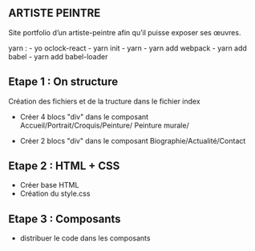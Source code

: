 ## ARTISTE PEINTRE

Site portfolio d’un artiste-peintre afin qu’il puisse exposer ses œuvres.

yarn :
    - yo oclock-react
    - yarn init
    - yarn
    - yarn add webpack
    - yarn add babel
    - yarn add babel-loader

## Etape 1 : On structure

Création des fichiers et de la tructure dans le fichier index

- Créer 4 blocs "div" dans le composant Accueil/Portrait/Croquis/Peinture/ Peinture murale/

- Créer 2 blocs "div" dans le composant Biographie/Actualité/Contact


## Etape 2 : HTML + CSS 

- Créer base HTML
- Création du style.css

## Etape 3 : Composants

- distribuer le code dans les composants